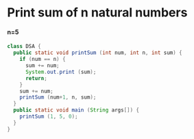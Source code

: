 # **Print sum of n natural numbers**
#### **n=5**


```java
class DSA {
  public static void printSum (int num, int n, int sum) {
    if (num == n) {
      sum += num;
      System.out.print (sum);
      return;
    }
    sum += num;
    printSum (num+1, n, sum);
  } 
  public static void main (String args[]) {
    printSum (1, 5, 0);
  }
}
```
